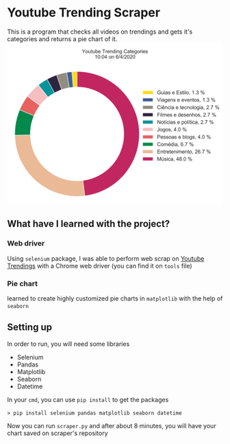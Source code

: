 # Youtube Trending Scraper
This is a program that checks all videos on trendings and gets it's categories and returns a pie chart of it.
<img src='example.png'>
## What have I learned with the project?
### Web driver
Using `selenium` package, I was able to perform web scrap on [Youtube Trendings](https://www.youtube.com/feed/trending) with a Chrome web driver (you can find it on `tools` file)
### Pie chart
learned to create highly customized pie charts in `matplotlib` with the help of `seaborn`

## Setting up
In order to run, you will need some libraries
* Selenium
* Pandas
* Matplotlib
* Seaborn
* Datetime

In your `cmd`, you can use `pip install` to get the packages
```
> pip install selenium pandas matplotlib seaborn datetime
```
Now you can run `scraper.py` and after about 8 minutes, you will have your chart saved on scraper's repository

